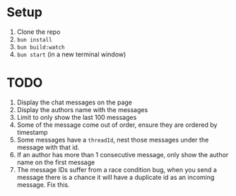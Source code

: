# Setup
1. Clone the repo
1. `bun install`
1. `bun build:watch`
1. `bun start` (in a new terminal window)


# TODO

1. Display the chat messages on the page
1. Display the authors name with the messages
1. Limit to only show the last 100 messages
1. Some of the message come out of order, ensure they are ordered by timestamp
1. Some messages have a `threadId`, nest those messages under the message with that id.
1. If an author has more than 1 consecutive message, only show the author name on the first message
1. The message IDs suffer from a race condition bug, when you send a message there is a chance it will have a duplicate id as an incoming message. Fix this.
